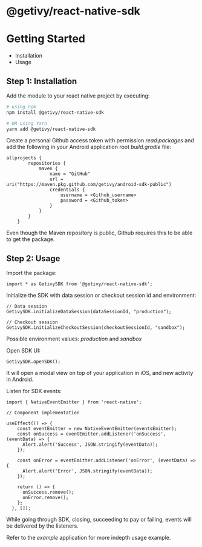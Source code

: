 # @getivy/react-native-sdk

# Getting Started

- Installation
- Usage

## Step 1: Installation

Add the module to your react native project by executing:

```bash
# using npm
npm install @getivy/react-native-sdk

# OR using Yarn
yarn add @getivy/react-native-sdk
```

Create a personal Github access token with permission _read:packages_ and add the following in your Android application root _build.gradle_ file:

```
allprojects {
        repositories {
            maven {
                name = "GitHub"
                url = uri("https://maven.pkg.github.com/getivy/android-sdk-public")
                credentials {
                    username = <Github_username>
                    password = <Github_token>
                }
            }
        }
    }
```

Even though the Maven repository is public, Github requires this to be able to get the package.

## Step 2: Usage

Import the package:

```
import * as GetivySDK from '@getivy/react-native-sdk';
```

Initialize the SDK with data session or checkout session id and environment:

```
// Data session
GetivySDK.initializeDataSession(dataSessionId, "production");
```

```
// Checkout session
GetivySDK.initializeCheckoutSession(checkoutSessionId, "sandbox");
```

Possible environment values: _production_ and _sandbox_

Open SDK UI:

```
GetivySDK.openSDK();
```

It will open a modal view on top of your application in iOS, and new activity in Android.

Listen for SDK events:

```
import { NativeEventEmitter } from 'react-native';

// Component implementation

useEffect(() => {
    const eventEmitter = new NativeEventEmitter(eventsEmitter);
    const onSuccess = eventEmitter.addListener('onSuccess', (eventData) => {
      Alert.alert('Success', JSON.stringify(eventData));
    });

    const onError = eventEmitter.addListener('onError', (eventData) => {
      Alert.alert('Error', JSON.stringify(eventData));
    });

    return () => {
      onSuccess.remove();
      onError.remove();
    };
  }, []);
```

While going through SDK, closing, succeeding to pay or failing, events will be delivered by the listeners.

Refer to the _example_ application for more indepth usage example.
